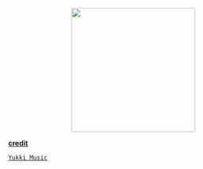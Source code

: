 

<p align="center">
<a href="https://dashboard.heroku.com/new?template=https://github.com/Nonsensexdd/lol"><img src="https://img.shields.io/badge/Deploy%20To%20Heroku-blueviolet?style=for-the-badge&logo=heroku" width="250""/</a>



<b>credit</b>

`Yukki Music`
